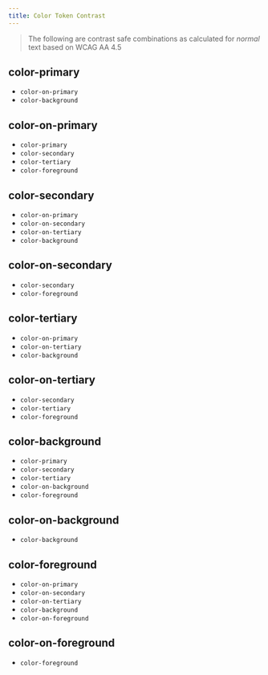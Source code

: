 ```yaml
---
title: Color Token Contrast
---
```


> The following are contrast safe combinations as calculated for _normal_ text based on WCAG AA 4.5

## color-primary
  - `color-on-primary`
  - `color-background`

## color-on-primary
  - `color-primary`
  - `color-secondary`
  - `color-tertiary`
  - `color-foreground`

## color-secondary
  - `color-on-primary`
  - `color-on-secondary`
  - `color-on-tertiary`
  - `color-background`

## color-on-secondary
  - `color-secondary`
  - `color-foreground`

## color-tertiary
  - `color-on-primary`
  - `color-on-tertiary`
  - `color-background`

## color-on-tertiary
  - `color-secondary`
  - `color-tertiary`
  - `color-foreground`

## color-background
  - `color-primary`
  - `color-secondary`
  - `color-tertiary`
  - `color-on-background`
  - `color-foreground`

## color-on-background
  - `color-background`

## color-foreground
  - `color-on-primary`
  - `color-on-secondary`
  - `color-on-tertiary`
  - `color-background`
  - `color-on-foreground`

## color-on-foreground
  - `color-foreground`
